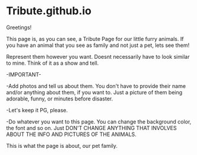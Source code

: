 # Tribute.github.io

Greetings!

This page is, as you can see, a Tribute Page for our little furry animals. If you have an animal that you see as family and not just a pet, lets see them!

Represent them however you want. Doesnt necessarily have to look similar to mine. Think of it as a show and tell.

-IMPORTANT-

  -Add photos and tell us about them. You don't have to provide their name and/or anything about them, if you want to. Just a picture of them being adorable, funny, or minutes before disaster.

  -Let's keep it PG, please.

  -Do whatever you want to this page. You can change the background color, the font and so on. Just DON'T CHANGE ANYTHING THAT INVOLVES ABOUT THE INFO AND PICTURES OF THE ANIMALS.

This is what the page is about, our pet family.
